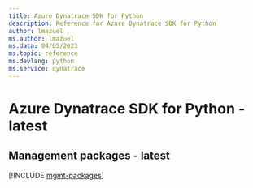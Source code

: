 ```yaml
---
title: Azure Dynatrace SDK for Python
description: Reference for Azure Dynatrace SDK for Python
author: lmazuel
ms.author: lmazuel
ms.data: 04/05/2023
ms.topic: reference
ms.devlang: python
ms.service: dynatrace
---
```

# Azure Dynatrace SDK for Python - latest

## Management packages - latest
[!INCLUDE [mgmt-packages](dynatrace-mgmt-index.md)]